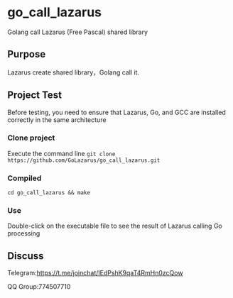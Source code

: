 # go_call_lazarus

Golang call Lazarus (Free Pascal) shared library

## Purpose

Lazarus create shared library，Golang call it.

## Project Test

Before testing, you need to ensure that Lazarus, Go, and GCC are installed correctly in the same architecture

### Clone project

Execute the command line `git clone https://github.com/GoLazarus/go_call_lazarus.git`

### Compiled

`cd go_call_lazarus && make`

### Use

Double-click on the executable file to see the result of Lazarus calling Go processing

## Discuss

Telegram:https://t.me/joinchat/IEdPshK9qaT4RmHn0zcQow

QQ Group:774507710
